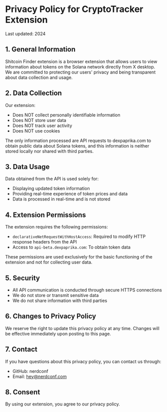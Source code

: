 # Privacy Policy for CryptoTracker Extension

Last updated: 2024

## 1. General Information

Shitcoin Finder extension is a browser extension that allows users to view information about tokens on the Solana network directly from X desktop. We are committed to protecting our users' privacy and being transparent about data collection and usage.

## 2. Data Collection

Our extension:
- Does NOT collect personally identifiable information
- Does NOT store user data
- Does NOT track user activity
- Does NOT use cookies

The only information processed are API requests to dexpaprika.com to obtain public data about Solana tokens, and this information is neither stored locally nor shared with third parties.

## 3. Data Usage

Data obtained from the API is used solely for:
- Displaying updated token information
- Providing real-time experience of token prices and data
- Data is processed in real-time and is not stored

## 4. Extension Permissions

The extension requires the following permissions:
- `declarativeNetRequestWithHostAccess`: Required to modify HTTP response headers from the API
- Access to `api-beta.dexpaprika.com`: To obtain token data

These permissions are used exclusively for the basic functioning of the extension and not for collecting user data.

## 5. Security

- All API communication is conducted through secure HTTPS connections
- We do not store or transmit sensitive data
- We do not share information with third parties

## 6. Changes to Privacy Policy

We reserve the right to update this privacy policy at any time. Changes will be effective immediately upon posting to this page.

## 7. Contact

If you have questions about this privacy policy, you can contact us through:
- GitHub: nerdconf
- Email: hey@nerdconf.com

## 8. Consent

By using our extension, you agree to our privacy policy.
